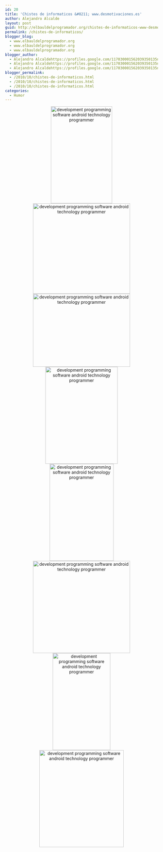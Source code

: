 ```yaml
---
id: 20
title: 'Chistes de informaticos &#8211; www.desmotivaciones.es'
author: Alejandro Alcalde
layout: post
guid: http://elbauldelprogramador.org/chistes-de-informaticos-www-desmotivaciones-es/
permalink: /chistes-de-informaticos/
blogger_blog:
  - www.elbauldelprogramador.org
  - www.elbauldelprogramador.org
  - www.elbauldelprogramador.org
blogger_author:
  - Alejandro Alcaldehttps://profiles.google.com/117030001562039350135noreply@blogger.com
  - Alejandro Alcaldehttps://profiles.google.com/117030001562039350135noreply@blogger.com
  - Alejandro Alcaldehttps://profiles.google.com/117030001562039350135noreply@blogger.com
blogger_permalink:
  - /2010/10/chistes-de-informaticos.html
  - /2010/10/chistes-de-informaticos.html
  - /2010/10/chistes-de-informaticos.html
categories:
  - Humor
---
```

<div class="separator" style="clear: both; text-align: center;">
  <a target="_blank" href="http://4.bp.blogspot.com/_IlK2pNFFgGM/TL8EHtk9VtI/AAAAAAAAADI/mNv42rNDIbI/s1600/4_sQM3DoGehEmquq96zE.jpg" imageanchor="1" style="margin-left: 1em; margin-right: 1em;"><img alt="development programming software android technology programmer" border="0" height="320" src="http://4.bp.blogspot.com/_IlK2pNFFgGM/TL8EHtk9VtI/AAAAAAAAADI/mNv42rNDIbI/s320/4_sQM3DoGehEmquq96zE.jpg" width="202" /></a>
</div>

<div class="separator" style="clear: both; text-align: center;">
  <a href="http://2.bp.blogspot.com/_IlK2pNFFgGM/TMRB67cZYOI/AAAAAAAAADg/jWkBztWKbQg/s1600/00036278.jpg" imageanchor="1" style="margin-left: 1em; margin-right: 1em;" target="_blank"><img alt="development programming software android technology programmer" border="0" height="298" src="http://2.bp.blogspot.com/_IlK2pNFFgGM/TMRB67cZYOI/AAAAAAAAADg/jWkBztWKbQg/s320/00036278.jpg" width="320" /></a>
</div>



<div class="separator" style="clear: both; text-align: center;">
  <a href="http://1.bp.blogspot.com/_IlK2pNFFgGM/TMRCXpLLXzI/AAAAAAAAADk/jOwXEkthGws/s1600/404.jpg" imageanchor="1" style="margin-left: 1em; margin-right: 1em;" target="_blank"><img alt="development programming software android technology programmer" border="0" height="241" src="http://1.bp.blogspot.com/_IlK2pNFFgGM/TMRCXpLLXzI/AAAAAAAAADk/jOwXEkthGws/s320/404.jpg" width="320" /></a>
</div>

<div class="separator" style="clear: both; text-align: center;">
  <a 1="" href="http://1.bp.blogspot.com/_IlK2pNFFgGM/TMF4srfwO5I/AAAAAAAAADc/xdUG5w19uxU/s1600/examenreprobadogeek.jpg" style="margin-left: 1em; margin-right: 1em;" target="_blank imageanchor="><img alt="development programming software android technology programmer" border="0" height="320" src="http://1.bp.blogspot.com/_IlK2pNFFgGM/TMF4srfwO5I/AAAAAAAAADc/xdUG5w19uxU/s320/examenreprobadogeek.jpg" width="238" /></a>
</div>

<div class="separator" style="clear: both; text-align: center;">
  <a href="http://3.bp.blogspot.com/_IlK2pNFFgGM/TL8EJBV4ywI/AAAAAAAAADM/ojJdeAl0BF8/s1600/6a00d83451bbfa69e200e552d15d598834640wi.jpg" imageanchor="1" style="margin-left: 1em; margin-right: 1em;" target="_blank"><img alt="development programming software android technology programmer" border="0" height="320" src="http://3.bp.blogspot.com/_IlK2pNFFgGM/TL8EJBV4ywI/AAAAAAAAADM/ojJdeAl0BF8/s320/6a00d83451bbfa69e200e552d15d598834640wi.jpg" width="211" /></a>
</div>



<div class="separator" style="clear: both; text-align: center;">
  <a href="http://4.bp.blogspot.com/_IlK2pNFFgGM/TL8EKWc3h-I/AAAAAAAAADQ/NzZzWaZx2jQ/s1600/bin.jpg" imageanchor="1" style="margin-left: 1em; margin-right: 1em;" target="_blank"><img alt="development programming software android technology programmer" border="0" height="304" src="http://4.bp.blogspot.com/_IlK2pNFFgGM/TL8EKWc3h-I/AAAAAAAAADQ/NzZzWaZx2jQ/s320/bin.jpg" width="320" /></a>
</div>



<div class="separator" style="clear: both; text-align: center;">
  <a href="http://1.bp.blogspot.com/_IlK2pNFFgGM/TL8EL1k5wFI/AAAAAAAAADU/QFikL7a9z6U/s1600/fail_13.jpg" imageanchor="1" style="margin-left: 1em; margin-right: 1em;" target="_blank"><img alt="development programming software android technology programmer" border="0" height="320" src="http://1.bp.blogspot.com/_IlK2pNFFgGM/TL8EL1k5wFI/AAAAAAAAADU/QFikL7a9z6U/s320/fail_13.jpg" width="190" /></a>
</div>



<div class="separator" style="clear: both; text-align: center;">
  <a href="http://3.bp.blogspot.com/_IlK2pNFFgGM/TL8EUBCeS5I/AAAAAAAAADY/58MIQD6cem0/s1600/5014813033_cd3a960a27_z.jpg" imageanchor="1" style="margin-left: 1em; margin-right: 1em;" target="_blank"><img alt="development programming software android technology programmer" border="0" height="320" src="http://3.bp.blogspot.com/_IlK2pNFFgGM/TL8EUBCeS5I/AAAAAAAAADY/58MIQD6cem0/s320/5014813033_cd3a960a27_z.jpg" width="278" /></a>
</div>

